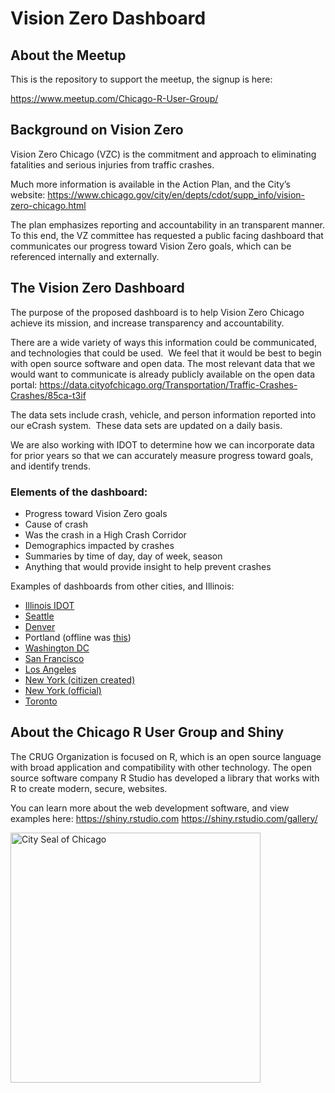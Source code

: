 # Vision Zero Dashboard

## About the Meetup

This is the repository to support the meetup, the signup is here:

https://www.meetup.com/Chicago-R-User-Group/

## Background on Vision Zero

Vision Zero Chicago (VZC) is the commitment and approach to eliminating fatalities and serious injuries from traffic crashes.

Much more information is available in the Action Plan, and the City’s website:
https://www.chicago.gov/city/en/depts/cdot/supp_info/vision-zero-chicago.html

The plan emphasizes reporting and accountability in an transparent manner. To this end, the VZ committee has requested a public facing dashboard that communicates our progress toward Vision Zero goals, which can be referenced internally and externally.

## The Vision Zero Dashboard

The purpose of the proposed dashboard is to help Vision Zero Chicago achieve its mission, and increase transparency and accountability.

There are a wide variety of ways this information could be communicated, and technologies that could be used.  We feel that it would be best to begin with open source software and open data. The most relevant data that we would want to communicate is already publicly available on the open data portal: https://data.cityofchicago.org/Transportation/Traffic-Crashes-Crashes/85ca-t3if

The data sets include crash, vehicle, and person information reported into our eCrash system.  These data sets are updated on a daily basis.

We are also working with IDOT to determine how we can incorporate data for prior years so that we can accurately measure progress toward goals, and identify trends.

### Elements of the dashboard:

- Progress toward Vision Zero goals
- Cause of crash
- Was the crash in a High Crash Corridor
- Demographics impacted by crashes
- Summaries by time of day, day of week, season
- Anything that would provide insight to help prevent crashes

Examples of dashboards from other cities, and Illinois:

- [Illinois IDOT](http://apps.dot.illinois.gov/fatalcrash/snapshot.html)
- [Seattle](https://sdotblog.seattle.gov/2016/06/10/new-vision-zero-dashboard-now-online/)
- [Denver](https://public.tableau.com/profile/kmay#!/vizhome/DenverVisionZeroDashboard/OverviewofDenverCrashes)
- Portland (offline was [this](https://pdx.maps.arcgis.com/sharing/rest/oauth2/authorize?client_id=arcgisonline&display=default&response_type=token&state=%7B%22returnUrl%22%3A%22https%3A%2F%2Fpdx.maps.arcgis.com%2Fapps%2FMapSeries%2Findex.html%3Fappid%3D47c2153a3fa84636bb63e25b451372d0%22%2C%22useLandingPage%22%3Afalse%7D&expiration=20160&locale=en-us&redirect_uri=https%3A%2F%2Fpdx.maps.arcgis.com%2Fhome%2Faccountswitcher-callback.html&force_login=false&hideCancel=true&showSignupOption=true&signuptype=esri))
- [Washington DC](https://www.dcvisionzero.com/maps-data)
- [San Francisco](https://www.visionzerosf.org/maps-data/)
- [Los Angeles](http://visionzero.geohub.lacity.org/)
- [New York (citizen created)](http://crashmapper.org/#/?cfat=true&cinj=true&endDate=2019-02&geo=citywide&identifier=&lat=40.696518118094616&lng=-73.91738891601562&lngLats=%255B%255D&mfat=true&minj=true&noInjFat=false&pfat=true&pinj=true&startDate=2019-02&zoom=11)
- [New York (official)](http://www.nycvzv.info/)
- [Toronto](https://www.toronto.ca/services-payments/streets-parking-transportation/road-safety/vision-zero/safety-measures-and-mapping/)

## About the Chicago R User Group and Shiny

The CRUG Organization is focused on R, which is an open source language with broad application and compatibility with other technology. The open source software company R Studio has developed a library that works with R to create modern, secure, websites.

You can learn more about the web development software, and view examples here:
https://shiny.rstudio.com
https://shiny.rstudio.com/gallery/
 

<img src="https://design.chicago.gov/assets/img/seals/1990-blue.png" width="400" alt="City Seal of Chicago"/>
